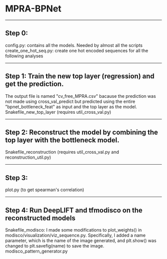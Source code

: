# MPRA-BPNet

----
## Step 0:
config.py: contains all the models. Needed by almost all the scripts\
create_one_hot_seq.py: create one hot encoded sequences for all the following analyses

----
## Step 1: Train the new top layer (regression) and get the prediction. 
The output file is named "cv_free_MPRA.csv" bacause the prediction was not made using cross_val_predict but predicted using the entire "bpnet_bottleneck_feat" as input and the top layer as the model.\
Snakefile_new_top_layer (requires util_cross_val.py)

----
## Step 2: Reconstruct the model by combining the top layer with the bottleneck model. 
Snakefile_reconstruction (requires util_cross_val.py and reconstruction_util.py)

----
## Step 3:
plot.py (to get spearman's correlation)

----
## Step 4: Run DeepLIFT and tfmodisco on the reconstructed models
Snakefile_modisco: I made some modifications to plot_weights() in modisco/visualization/viz_sequence.py. Specifically, I added a name parameter, which is the name of the image generated, and plt.show() was changed to plt.savefig(name) to save the image.\
modisco_pattern_generator.py
